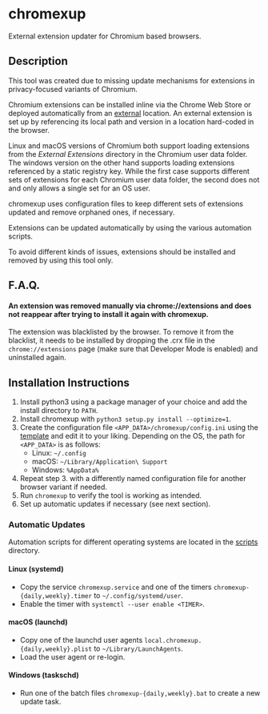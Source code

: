 # chromexup

External extension updater for Chromium based browsers.

## Description

This tool was created due to missing update mechanisms for extensions in privacy-focused variants of Chromium.

Chromium extensions can be installed inline via the Chrome Web Store or deployed automatically from an [external](https://developer.chrome.com/apps/external_extensions) location. An external extension is set up by referencing its local path and version in a location hard-coded in the browser.

Linux and macOS versions of Chromium both support loading extensions from the *External Extensions* directory in the Chromium user data folder. The windows version on the other hand supports loading extensions referenced by a static registry key. While the first case supports different sets of extensions for each Chromium user data folder, the second does not and only allows a single set for an OS user.

chromexup uses configuration files to keep different sets of extensions updated and remove orphaned ones, if necessary.

Extensions can be updated automatically by using the various automation scripts.

To avoid different kinds of issues, extensions should be installed and removed by using this tool only.

## F.A.Q.

#### An extension was removed manually via chrome://extensions and does not reappear after trying to install it again with chromexup.
The extension was blacklisted by the browser. To remove it from the blacklist, it needs to be installed by dropping the .crx file in the `chrome://extensions` page (make sure that Developer Mode is enabled) and uninstalled again.

## Installation Instructions

1. Install python3 using a package manager of your choice and add the install directory to `PATH`.
2. Install chromexup with `python3 setup.py install --optimize=1`.
3. Create the configuration file `<APP_DATA>/chromexup/config.ini` using the [template](config.ini.example) and edit it to your liking. Depending on the OS, the path for `<APP_DATA>` is as follows:
    - Linux: `~/.config`
    - macOS: `~/Library/Application\ Support`
    - Windows: `%AppData%`
4. Repeat step 3. with a differently named configuration file for another browser variant if needed.
5. Run `chromexup` to verify the tool is working as intended.
6. Set up automatic updates if necessary (see next section).

### Automatic Updates

Automation scripts for different operating systems are located in the [scripts](scripts) directory.

#### Linux (systemd)
- Copy the service `chromexup.service` and one of the timers `chromexup-{daily,weekly}.timer` to `~/.config/systemd/user`.
- Enable the timer with `systemctl --user enable <TIMER>`.

#### macOS (launchd)
- Copy one of the launchd user agents `local.chromexup.{daily,weekly}.plist` to `~/Library/LaunchAgents`.
- Load the user agent or re-login.

#### Windows (taskschd)
- Run one of the batch files `chromexup-{daily,weekly}.bat` to create a new update task.
